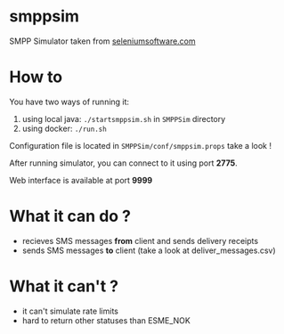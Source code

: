 # smppsim

SMPP Simulator taken from [seleniumsoftware.com](http://www.seleniumsoftware.com/user-guide.htm)

# How to

You have two ways of running it:

1. using local java: `./startsmppsim.sh` in `SMPPSim` directory
2. using docker: `./run.sh`

Configuration file is located in `SMPPSim/conf/smppsim.props` take a look !

After running simulator, you can connect to it using port **2775**.

Web interface is available at port **9999**

# What it can do ? 

- recieves SMS messages **from** client and sends delivery receipts
- sends SMS messages **to** client (take a look at deliver_messages.csv)

# What it can't ?

- it can't simulate rate limits
- hard to return other statuses than ESME_NOK
